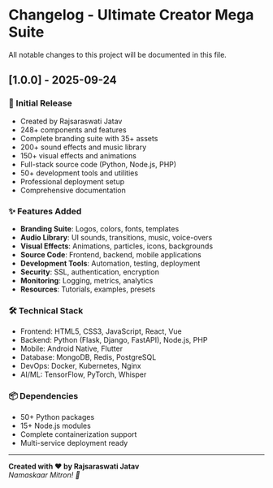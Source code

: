 # Changelog - Ultimate Creator Mega Suite

All notable changes to this project will be documented in this file.

## [1.0.0] - 2025-09-24

### 🚀 Initial Release
- Created by Rajsaraswati Jatav
- 248+ components and features
- Complete branding suite with 35+ assets
- 200+ sound effects and music library
- 150+ visual effects and animations
- Full-stack source code (Python, Node.js, PHP)
- 50+ development tools and utilities
- Professional deployment setup
- Comprehensive documentation

### ✨ Features Added
- **Branding Suite**: Logos, colors, fonts, templates
- **Audio Library**: UI sounds, transitions, music, voice-overs
- **Visual Effects**: Animations, particles, icons, backgrounds
- **Source Code**: Frontend, backend, mobile applications
- **Development Tools**: Automation, testing, deployment
- **Security**: SSL, authentication, encryption
- **Monitoring**: Logging, metrics, analytics
- **Resources**: Tutorials, examples, presets

### 🛠️ Technical Stack
- Frontend: HTML5, CSS3, JavaScript, React, Vue
- Backend: Python (Flask, Django, FastAPI), Node.js, PHP
- Mobile: Android Native, Flutter
- Database: MongoDB, Redis, PostgreSQL
- DevOps: Docker, Kubernetes, Nginx
- AI/ML: TensorFlow, PyTorch, Whisper

### 📦 Dependencies
- 50+ Python packages
- 15+ Node.js modules
- Complete containerization support
- Multi-service deployment ready

---

**Created with ❤️ by Rajsaraswati Jatav**  
*Namaskaar Mitron! 🙏*